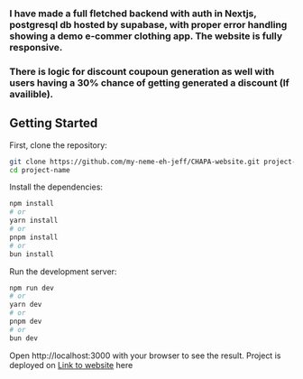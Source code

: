 
### I have made a full fletched backend with auth in Nextjs, postgresql db hosted by supabase, with proper error handling showing a demo e-commer clothing app. The website is fully responsive.

### There is logic for discount coupoun generation as well with users having a 30% chance of getting generated a discount (If availible). 



## Getting Started

First, clone the repository:

```bash
git clone https://github.com/my-neme-eh-jeff/CHAPA-website.git project-name
cd project-name
```


Install the dependencies:

```bash
npm install
# or
yarn install
# or
pnpm install
# or
bun install
```

Run the development server:

```bash
npm run dev
# or
yarn dev
# or
pnpm dev
# or
bun dev
```

Open http://localhost:3000 with your browser to see the result. Project is deployed on [Link to website](https://chapa-gucci.vercel.app/) here 
